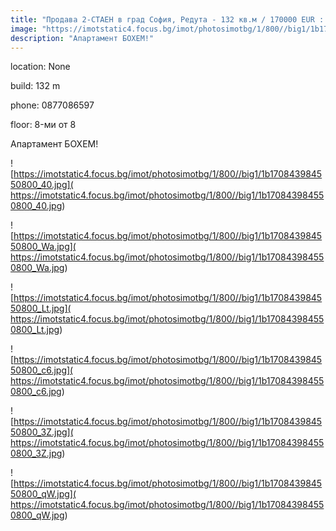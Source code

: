 ```yaml
---
title: "Продава 2-СТАЕН в град София, Редута - 132 кв.м / 170000 EUR :: imot.bg Обява"
image: "https://imotstatic4.focus.bg/imot/photosimotbg/1/800//big1/1b170843984550800_b7.jpg"
description: "Апартамент БОХЕМ!"
---
```


location: None

build: 132 m

phone: 0877086597

floor: 8-ми от 8

Апартамент БОХЕМ!


![https://imotstatic4.focus.bg/imot/photosimotbg/1/800//big1/1b170843984550800_40.jpg]( https://imotstatic4.focus.bg/imot/photosimotbg/1/800//big1/1b170843984550800_40.jpg)


![https://imotstatic4.focus.bg/imot/photosimotbg/1/800//big1/1b170843984550800_Wa.jpg]( https://imotstatic4.focus.bg/imot/photosimotbg/1/800//big1/1b170843984550800_Wa.jpg)


![https://imotstatic4.focus.bg/imot/photosimotbg/1/800//big1/1b170843984550800_Lt.jpg]( https://imotstatic4.focus.bg/imot/photosimotbg/1/800//big1/1b170843984550800_Lt.jpg)


![https://imotstatic4.focus.bg/imot/photosimotbg/1/800//big1/1b170843984550800_c6.jpg]( https://imotstatic4.focus.bg/imot/photosimotbg/1/800//big1/1b170843984550800_c6.jpg)


![https://imotstatic4.focus.bg/imot/photosimotbg/1/800//big1/1b170843984550800_3Z.jpg]( https://imotstatic4.focus.bg/imot/photosimotbg/1/800//big1/1b170843984550800_3Z.jpg)


![https://imotstatic4.focus.bg/imot/photosimotbg/1/800//big1/1b170843984550800_qW.jpg]( https://imotstatic4.focus.bg/imot/photosimotbg/1/800//big1/1b170843984550800_qW.jpg)


